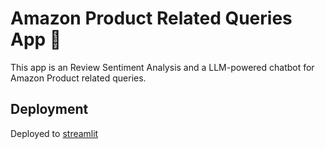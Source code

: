 # Amazon Product Related Queries App 💬

This app is an Review Sentiment Analysis and a LLM-powered chatbot for Amazon Product related queries.

## Deployment
Deployed to [streamlit]([https://amaz0n-bot.streamlit.app/](https://manish-patil-chat-app.streamlit.app/)https://manish-patil-chat-app.streamlit.app/)

